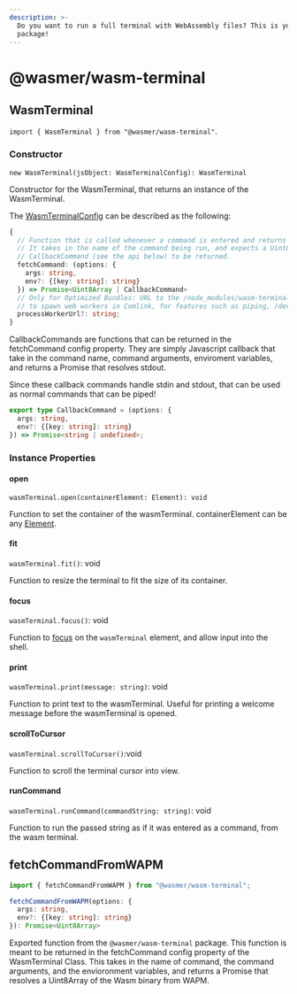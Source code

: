 ```yaml
---
description: >-
  Do you want to run a full terminal with WebAssembly files? This is your
  package!
---
```


# @wasmer/wasm-terminal

## WasmTerminal

`import { WasmTerminal } from "@wasmer/wasm-terminal"`.

### Constructor

`new WasmTerminal(jsObject: WasmTerminalConfig): WasmTerminal`

Constructor for the WasmTerminal, that returns an instance of the WasmTerminal.

The [WasmTerminalConfig](https://github.com/wasmerio/wasmer-js/blob/master/packages/wasm-terminal/src/wasm-terminal-config.ts) can be described as the following:

```typescript
{
  // Function that is called whenever a command is entered and returns a Promise,
  // It takes in the name of the command being run, and expects a Uint8Array of a Wasm Binary, or a
  // CallbackCommand (see the api below) to be returned.
  fetchCommand: (options: {
    args: string,
    env?: {[key: string]: string}
  }) => Promise<Uint8Array | CallbackCommand>
  // Only for Optimized Bundles: URL to the /node_modules/wasm-terminal/workers/process.worker.js . This is used by the shell to
  // to spawn web workers in Comlink, for features such as piping, /dev/stdin reading, and general performance enhancements.
  processWorkerUrl?: string;
}
```

CallbackCommands are functions that can be returned in the fetchCommand config property. They are simply Javascript callback that take in the command name, command arguments, enviroment variables, and returns a Promise that resolves stdout.

Since these callback commands handle stdin and stdout, that can be used as normal commands that can be piped!

```typescript
export type CallbackCommand = (options: {
  args: string,
  env?: {[key: string]: string}
}) => Promise<string | undefined>;
```

### Instance Properties

#### open

`wasmTerminal.open(containerElement: Element): void`

Function to set the container of the wasmTerminal. containerElement can be any [Element](https://developer.mozilla.org/en-US/docs/Web/API/Element).

#### fit

`wasmTerminal.fit()`: void

Function to resize the terminal to fit the size of its container.

#### focus

`wasmTerminal.focus()`: void

Function to [focus](https://developer.mozilla.org/en-US/docs/Web/API/HTMLElement/focus) on the `wasmTerminal` element, and allow input into the shell.

#### print

`wasmTerminal.print(message: string)`: void

Function to print text to the wasmTerminal. Useful for printing a welcome message before the wasmTerminal is opened.

#### scrollToCursor

`wasmTerminal.scrollToCursor()`:void

Function to scroll the terminal cursor into view.

#### runCommand

`wasmTerminal.runCommand(commandString: string)`: void

Function to run the passed string as if it was entered as a command, from the wasm terminal.

## fetchCommandFromWAPM

```typescript
import { fetchCommandFromWAPM } from "@wasmer/wasm-terminal";

fetchCommandFromWAPM(options: {
  args: string,
  env?: {[key: string]: string}
}): Promise<Uint8Array>
```

Exported function from the `@wasmer/wasm-terminal` package. This function is meant to be returned in the fetchCommand config property of the WasmTerminal Class. This takes in the name of command, the command arguments, and the envioronment variables, and returns a Promise that resolves a Uint8Array of the Wasm binary from WAPM.

